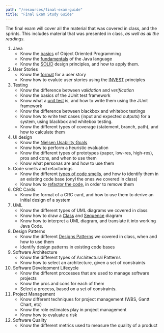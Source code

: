 ```yaml
---
path: "/resources/final-exam-guide"
title: "Final Exam Study Guide"
---
```


The final exam will cover all the material that was covered in class, and the sprints. This includes material that was presented in class, *as well as all the readings.*

1. Java
    - Know the [basics](http://web.mit.edu/javadev/doc/tutorial/java/objects/index.html) of Object Oriented Programming
    - Know the [fundamentals](https://www.cs.cornell.edu/courses/cs409/2000SP/Java/java-notes.html) of the Java language
    - Know the [SOLID](http://butunclebob.com/ArticleS.UncleBob.PrinciplesOfOod) design principles, and how to apply them.
2. User Stories
    - Know the [format](http://www.subcide.com/articles/how-to-write-meaningful-user-stories/) for a user story
    - Know how to evalute user stories using the [INVEST](https://xp123.com/articles/invest-in-good-stories-and-smart-tasks/) principles
3. Testing
    - Know the difference between *validation* and *verification*
    - Know the basics of the JUnit test framework
    - Know what a [unit test](https://martinfowler.com/bliki/UnitTest.html) is, and how to write them using the JUnit framework
    - Know the difference between blackbox and whitebox testings
    - Know how to write test cases (input and expected outputs) for a system, using blackbox and whitebox testing.
    - Know the different types of coverage (statement, branch, path), and how to calculate them
4. UI design
    - Know the [Nielsen Usability Goals](https://www.nngroup.com/articles/usability-101-introduction-to-usability/)
    - Know how to perform a heuristic evaluation
    - Know the different types of prototypes (paper, low-res, high-res), pros and cons, and when to use them
    - Know what personas are and how to use them
5. Code smells and refactorings
    - Know the different [types of code smells](https://refactoring.guru/refactoring/smells), and how to identify them in an existing code base (onyl the ones we covered in class)
    - Know how to [refactor the code](https://refactoring.guru/refactoring/techniques), in order to remove them
6. CRC Cards
    - Know the format of a CRC card, and how to use them to derive an initial design of a system
7. UML
    - Know the different types of UML diagrams we covered in class
    - Know how to draw a [Class](http://agilemodeling.com/artifacts/classDiagram.htm) and [Sequence](http://agilemodeling.com/artifacts/sequenceDiagram.htm) diagram
    - Know how to interpret a UML diagram, and translate it into working Java Code.
8. Design Patterns
    - Know the different [Designs Patterns](https://sourcemaking.com/design_patterns) we covered in class, when and how to use them
    - Identify design patterns in existing code bases
9. Software Architecture
    - Know the different types of Architectural Patterns
    - Know how to select an architecture, given a set of constraints
10. Software Development Lifecycle
    - Know the different processes that are used to manage software projects
    - Know the pros and cons for each of them
    - Select a process, based on a set of constraints.
11. Project Management
    - Know different techniques for project management (WBS, Gantt Chart, etc)
    - Know the role estimates play in project management
    - Know how to evaluate a risk
12. Software Quality
    - Know the different metrics used to measure the quality of a product